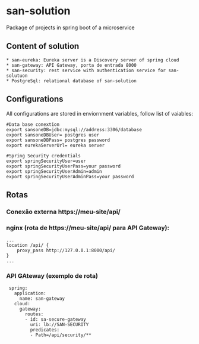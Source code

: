 # san-solution
Package of projects in spring boot of a microservice


## Content of solution 

```
* san-eureka: Eureka server is a Discovery server of spring cloud
* san-gateway: API Gateway, porta de entrada 8000
* san-security: rest service with authentication service for san-solutuon  
* PostgreSql: relational database of san-solution
```

## Configurations
All configurations are stored in enviornment variables, follow list of vaiables:

```
#Data base conextion
export sansoneDB=jdbc:mysql://address:3306/database
export sansoneDBUser= postgres user
export sansoneDBPass= postgres password
export eurekaServerUrl= eureka server

#Spring Security credentials
export springSecurityUser=user
export springSecurityUserPass=your password
export springSecurityUserAdmin=admin
export springSecurityUserAdminPass=your password
````

## Rotas

### Conexão externa https://meu-site/api/

### nginx (rota de https://meu-site/api/ para API Gateway):
```
...
location /api/ {
    proxy_pass http://127.0.0.1:8000/api/
}
...
```

### API GAteway (exemplo de rota)

```
 spring:
   application:
     name: san-gateway
   cloud:
     gateway:
       routes:
       - id: sa-secure-gateway
         uri: lb://SAN-SECURITY
         predicates:
         - Path=/api/security/**
```